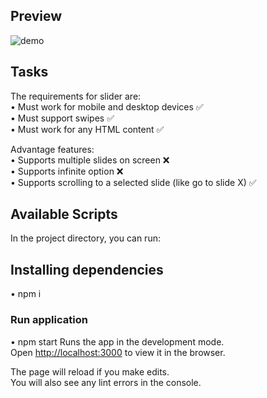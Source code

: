 ## Preview

![demo](https://user-images.githubusercontent.com/55871427/91552115-eef72680-e933-11ea-82d4-a41b76712013.JPG)

## Tasks

The requirements for slider are:<br />
• Must work for mobile and desktop devices ✅<br />
• Must support swipes ✅<br />
• Must work for any HTML content ✅<br />

Advantage features:<br />
• Supports multiple slides on screen ❌<br />
• Supports infinite option ❌<br />
• Supports scrolling to a selected slide (like go to slide X) ✅<br />

## Available Scripts

In the project directory, you can run:

## Installing dependencies

• npm i

### Run application

• npm start
Runs the app in the development mode.<br />
Open [http://localhost:3000](http://localhost:3000) to view it in the browser.

The page will reload if you make edits.<br />
You will also see any lint errors in the console.
